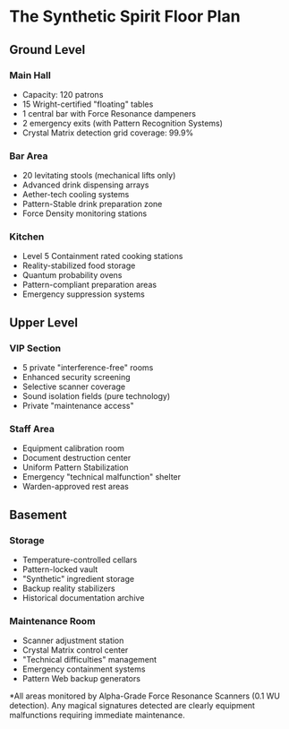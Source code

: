 # The Synthetic Spirit Floor Plan

## Ground Level

### Main Hall
- Capacity: 120 patrons
- 15 Wright-certified "floating" tables
- 1 central bar with Force Resonance dampeners
- 2 emergency exits (with Pattern Recognition Systems)
- Crystal Matrix detection grid coverage: 99.9%

### Bar Area
- 20 levitating stools (mechanical lifts only)
- Advanced drink dispensing arrays
- Aether-tech cooling systems
- Pattern-Stable drink preparation zone
- Force Density monitoring stations

### Kitchen
- Level 5 Containment rated cooking stations
- Reality-stabilized food storage
- Quantum probability ovens
- Pattern-compliant preparation areas
- Emergency suppression systems

## Upper Level

### VIP Section
- 5 private "interference-free" rooms
- Enhanced security screening
- Selective scanner coverage
- Sound isolation fields (pure technology)
- Private "maintenance access"

### Staff Area
- Equipment calibration room
- Document destruction center
- Uniform Pattern Stabilization
- Emergency "technical malfunction" shelter
- Warden-approved rest areas

## Basement

### Storage
- Temperature-controlled cellars
- Pattern-locked vault
- "Synthetic" ingredient storage
- Backup reality stabilizers
- Historical documentation archive

### Maintenance Room
- Scanner adjustment station
- Crystal Matrix control center
- "Technical difficulties" management
- Emergency containment systems
- Pattern Web backup generators

*All areas monitored by Alpha-Grade Force Resonance Scanners (0.1 WU detection). Any magical signatures detected are clearly equipment malfunctions requiring immediate maintenance.
